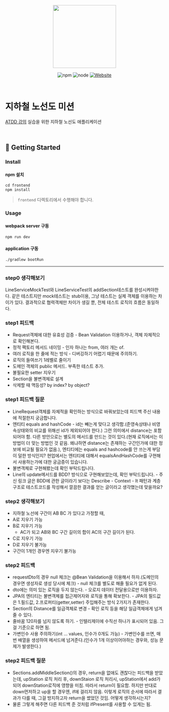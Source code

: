 <p align="center">
    <img width="200px;" src="https://raw.githubusercontent.com/woowacourse/atdd-subway-admin-frontend/master/images/main_logo.png"/>
</p>
<p align="center">
  <img alt="npm" src="https://img.shields.io/badge/npm-6.14.15-blue">
  <img alt="node" src="https://img.shields.io/badge/node-14.18.2-blue">
  <a href="https://edu.nextstep.camp/c/R89PYi5H" alt="nextstep atdd">
    <img alt="Website" src="https://img.shields.io/website?url=https%3A%2F%2Fedu.nextstep.camp%2Fc%2FR89PYi5H">
  </a>
</p>

<br>

# 지하철 노선도 미션
[ATDD 강의](https://edu.nextstep.camp/c/R89PYi5H) 실습을 위한 지하철 노선도 애플리케이션

<br>

## 🚀 Getting Started

### Install
#### npm 설치
```
cd frontend
npm install
```
> `frontend` 디렉토리에서 수행해야 합니다.

### Usage
#### webpack server 구동
```
npm run dev
```
#### application 구동
```
./gradlew bootRun
```

---
### step0 생각해보기
LineServiceMockTest와 LineServiceTest의 addSection테스트를 완성시켜야한다.
같은 테스트지만 mock테스트는 stub이용, 그냥 테스트는 실제 객체를 이용하는 차이가 있다.
결과적으로 협력객체만 차이가 생길 뿐, 전체 테스트 로직의 흐름은 동일하다.

### step1 피드백
- Request객체에 대한 유효성 검증 - Bean Validation 이용하거나, 객체 자체적으로 확인해본다.
- 정적 팩토리 메서드 네이밍 - 인자 하나는 from, 여러 개는 of.
- 여러 로직을 한 줄에 적는 방식 - 디버깅하기 어렵기 때문에 주의하기.
- 로직의 들여쓰기 1레벨로 줄이기
- 도메인 객체의 public 메서드. 부족한 테스트 추가.
- 불필요한 setter 지우기
- Section을 불변객체로 설계
- 삭제할 때 멱등성? by index? by object?

### step1 피드백 질문
- LineRequest객체를 자체적을 확인하는 방식으로 바꿔보았는데 피드백 주신 내용에 적절한지 궁금합니다.
- 엔티티 equals and hashCode - id는 빼는게 맞다고 생각함.(준영속상태나 비영속상태와의 비교를 위해선 id가 제외되어야 한다.) 그런 의미에서 distance는 포함되어야 함. 다른 방안으로는 별도의 메서드를 만드는 것이 있다.(현재 로직에서는 이 방법이 더 맞는 방법인 것 같음. 왜냐하면 distance는 존재하는 구간인가에 대한 정보에 비교될 필요가 없음.), 엔티티에는 equals and hashcode를 안 쓰는게 부담이 덜한 방식인지? 현업에서는 엔티티에 대해서 equalsAndHashCode를 구현해서 사용하는가에 대한 궁금증이 있습니다.
- 불변객체로 구현해봤는데 확인 부탁드립니다.
- Line의 update메서드를 BDD? 방식으로 구현해보았는데, 확인 부탁드립니다. - 주신 링크 글은 BDD에 관한 글이라기 보다는 Describe - Context - It 패턴과 계층구조로 테스트코드를 작성해서 깔끔한 결과를 얻는 글이라고 생각했는데 맞을까요?

### step2 생각해보기
- 지하철 노선에 구간이 AB BC 가 있다고 가정할 때,
- A로 지우기 가능
- B로 지우기 가능
  - AC가 되고 AB와 BC 구간 길이의 합이 AC의 구간 길이가 된다.
- C로 지우기 가능
- D로 지우기 불가능
- 구간이 1개인 경우엔 지우기 불가능

### step2 피드백
- requestDto의 경우 null 체크는 @Bean Validation을 이용해서 하자.(도메인의 경우면 생성자로 생성 당시에 체크) - null 체크를 별도로 해줄 필요가 없게 된다.
- dto에는 의미 있는 로직을 두지 않는다. - 오로지 데이터 전달용으로만 이용하자.
- JPA의 엔티티는 불변객체를 접근제어자와 로직을 통해 확보한다. - JPA의 필드값은 1.필드값, 2.프로퍼티(getter,setter) 주입해주는 방식 2가지가 존재한다.
- Section의 Distance를 일급객체로 변경 - 확인 로직 등을 해당 일급객체에게 넘겨줄 수 있다.
- 줄바꿈 120자를 넘지 않도록 하기. - 인텔리제이에 수직선 하나가 표시되어 있음. 그걸 기준으로 하면 됨.
- 가변인수 사용 주의하기(int ... values, 인수가 0개도 가능) - 가변인수를 쓰면, 매번 배열을 생성하여 메서드에 넘겨준다.(인수가 1개 이상이어야하는 경우와, 성능 문제가 발생한다.)

### step2 피드백 질문
- Sections.addMiddleSection()의 경우, return을 없애도 괜찮다는 피드백을 받았는데, upStation 로직 처리 후, downStaion 로직 처리시, upStation에서 add가 되어 downStation로직에 영향을 미침. 따라서 return이 필요함. 하지만 반대로 down먼저하고 up을 할 경우엔, if에 걸리지 않음. 이렇게 로직의 순서에 따라서 결과가 다를 때, 그걸 방지하고자 return을 썼었던 것임. 어떻게 생각하시는지?
- 물론 그렇게 해주면 다른 피드백 준 것처럼 ifPresent를 사용할 수 있게는 됨.